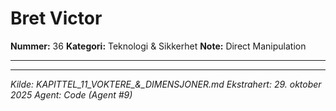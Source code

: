 # Bret Victor

**Nummer:** 36
**Kategori:** Teknologi & Sikkerhet
**Note:** Direct Manipulation

---

---

*Kilde: KAPITTEL_11_VOKTERE_&_DIMENSJONER.md*
*Ekstrahert: 29. oktober 2025*
*Agent: Code (Agent #9)*
